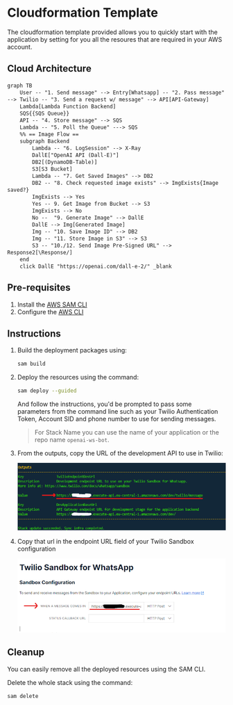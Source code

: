 # Cloudformation Template

The cloudformation template provided allows you to quickly start with the application by setting for you all the resoures that are required in your AWS account.

## Cloud Architecture

```mermaid
graph TB
    User -- "1. Send message" --> Entry[Whatsapp] -- "2. Pass message" --> Twilio -- "3. Send a request w/ message" --> API[API-Gateway]
    Lambda[Lambda Function Backend]
    SQS{{SQS Queue}}
    API -- "4. Store message" --> SQS
    Lambda -- "5. Poll the Queue" ---> SQS
    %% == Image Flow ==
    subgraph Backend
        Lambda -- "6. LogSession" --> X-Ray
        DallE["OpenAI API (Dall-E)"]
        DB2[(DynamoDB-Table)]
        S3[S3 Bucket]
        Lambda -- "7. Get Saved Images" --> DB2
        DB2 -- "8. Check requested image exists" --> ImgExists{Image saved?}
        ImgExists --> Yes
        Yes -- 9. Get Image from Bucket --> S3
        ImgExists --> No
        No --  "9. Generate Image" --> DallE
        DallE --> Img[Generated Image]
        Img -- "10. Save Image ID" --> DB2
        Img -- "11. Store Image in S3" --> S3
        S3 -- "10./12. Send Image Pre-Signed URL" --> Response2[\Response/]
    end
    click DallE "https://openai.com/dall-e-2/" _blank
```

## Pre-requisites

1. Install the [AWS SAM CLI](<https://docs.aws.amazon.com/serverless-application-model/latest/developerguide/serverless-sam-cli-install.html>)
2. Configure the [AWS CLI](https://docs.aws.amazon.com/cli/latest/userguide/cli-chap-configure.html)

## Instructions

1. Build the deployment packages using:

   ```sh
   sam build
   ```

2. Deploy the resources using the command:

    ```sh
    sam deploy --guided
    ```

    And follow the instructions, you'd be prompted to pass some parameters from the command line such
    as your Twilio Authentication Token, Account SID and phone number to use for sending messages.
    > For Stack Name you can use the name of your application or the repo name `openai-ws-bot`.

3. From the outputs, copy the URL of the development API to use in Twilio:

   ![Cloudformation Outputs](/docs/images/cloudformation-outputs.png?raw=true "Cloudformation Outputs")

4. Copy that url in the endpoint URL field of your Twilio Sandbox configuration

   ![Twilio Sandbox Console](/docs/images/twilio-sandbox.png?raw=true "Twilio Console WS Sandbox")

## Cleanup

You can easily remove all the deployed resources using the SAM CLI.

Delete the whole stack using the command:

```sh
sam delete
```
